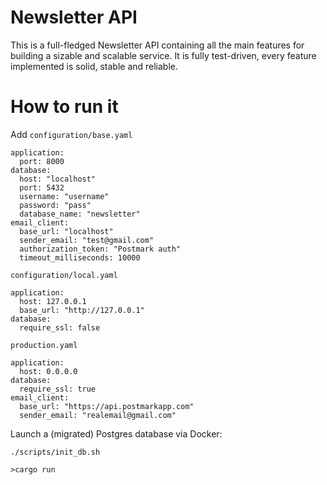 # Newsletter API
This is a full-fledged Newsletter API containing all the main features for building a sizable and scalable service. It is fully test-driven, every feature implemented is solid, stable and reliable.
# How to run it

Add 
`configuration/base.yaml`
```
application:
  port: 8000
database:
  host: "localhost"
  port: 5432
  username: "username"
  password: "pass"
  database_name: "newsletter"
email_client:
  base_url: "localhost"
  sender_email: "test@gmail.com"
  authorization_token: "Postmark auth"
  timeout_milliseconds: 10000
```

`configuration/local.yaml`

```
application:
  host: 127.0.0.1
  base_url: "http://127.0.0.1"
database:
  require_ssl: false
```

`production.yaml`

```
application:
  host: 0.0.0.0
database:
  require_ssl: true
email_client:
  base_url: "https://api.postmarkapp.com"
  sender_email: "realemail@gmail.com"
```

Launch a (migrated) Postgres database via Docker:
```
./scripts/init_db.sh
```

`>cargo run` 

